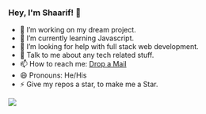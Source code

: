 ### Hey, I'm Shaarif! 👋

- 🔭 I’m working on my dream project.
- 🌱 I’m currently learning Javascript. 
- 🤔 I’m looking for help with full stack web development.
- 💬 Talk to me about any tech related stuff.
- 📫 How to reach me: [Drop a Mail](mailto:alamshaarif@gmail.com)
- 😄 Pronouns: He/His
- ⚡ Give my repos a star, to make me a Star.

<img src="https://github-readme-stats.vercel.app/api?username=shaarifalam&&show_icons=true&title_color=ffffff&icon_color=bb2acf&text_color=daf7dc&bg_color=151515">
